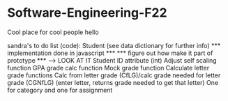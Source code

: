 # Software-Engineering-F22
Cool place for cool people
hello



sandra's to do list (code):
Student (see data dictionary for further info)
*** implementation done in javascript ***
*** figure out how make it part of prototype *** —> LOOK AT IT
Student ID attribute (int)
Adjust self scaling function
GPA grade calc function
Mock grade function
Calculate letter grade functions
Calc from letter grade (CfLG)/calc grade needed for letter grade (CGNfLG) (enter letter, returns grade needed to get that letter)
One for category and one for assignment
